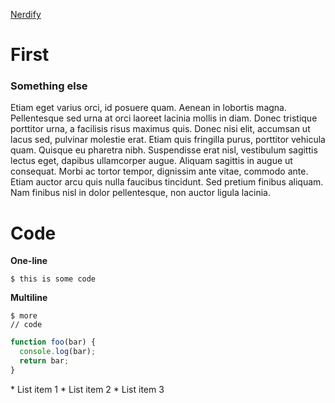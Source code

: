 [Nerdify](http://localhost:3000/nerdify?markdown=https://github.com/eaardal/mdtest/edit/master/slide-01-first.md)

# First

### Something else

Etiam eget varius orci, id posuere quam. Aenean in lobortis magna. Pellentesque sed urna at orci laoreet lacinia mollis in diam. Donec tristique porttitor urna, a facilisis risus maximus quis. Donec nisi elit, accumsan ut lacus sed, pulvinar molestie erat. Etiam quis fringilla purus, porttitor vehicula quam. Quisque eu pharetra nibh. Suspendisse erat nisl, vestibulum sagittis lectus eget, dapibus ullamcorper augue. Aliquam sagittis in augue ut consequat. Morbi ac tortor tempor, dignissim ante vitae, commodo ante. Etiam auctor arcu quis nulla faucibus tincidunt. Sed pretium finibus aliquam. Nam finibus nisl in dolor pellentesque, non auctor ligula lacinia.

# Code

**One-line**

`$ this is some code`

__Multiline__

```
$ more
// code
```

```javascript
function foo(bar) {
  console.log(bar);
  return bar;
}
```
<span id="nerd">
* List item 1
* List item 2
* List item 3
</span>
